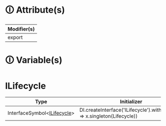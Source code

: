 # &#128712; Attribute(s)

| Modifier(s)                            |
|----------------------------------------|
| export |

# &#128712; Variable(s)

# ILifecycle

| Type                        | Initializer                       |
|-----------------------------|-----------------------------------|
| InterfaceSymbol&lt;[ILifecycle](https://hamedfathi.gitbook.io/aurelia-2-doc-api/runtime/interface/lifecycle/ilifecycle)&gt; | DI.createInterface<ILifecycle>('ILifecycle').withDefault(x => x.singleton(Lifecycle)) |
